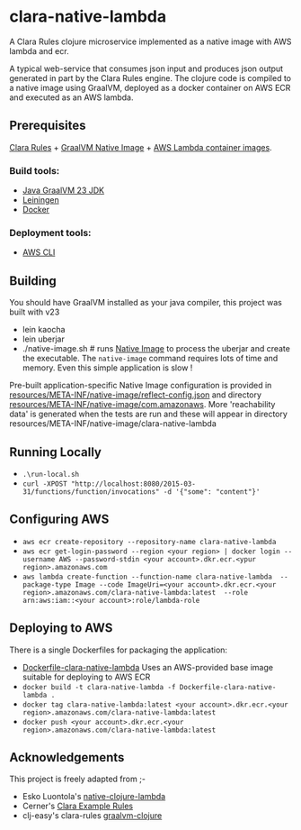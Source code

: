 # clara-native-lambda
A Clara Rules clojure microservice implemented as a native image with AWS lambda and ecr.

A typical web-service that consumes json input and produces json output generated in part by the Clara Rules engine.
The clojure code is compiled to a native image using GraalVM, deployed as a docker container on AWS ECR and executed as an AWS lambda.

## Prerequisites
[Clara Rules](http://www.clara-rules.org/) +
[GraalVM Native Image](https://www.graalvm.org/reference-manual/native-image/) +
[AWS Lambda container images](https://aws.amazon.com/blogs/aws/new-for-aws-lambda-container-image-support/).

### Build tools:

- [Java GraalVM 23 JDK](https://github.com/graalvm/graalvm-ce-builds/releases)
- [Leiningen](https://leiningen.org/)
- [Docker](https://www.docker.com/)

### Deployment tools:

- [AWS CLI](https://aws.amazon.com/cli/)

## Building
You should have GraalVM installed as your java compiler, this project was built with v23

- lein kaocha
- lein uberjar
- ./native-image.sh # runs [Native Image](https://www.graalvm.org/reference-manual/native-image/)  to process the uberjar and create the executable. The `native-image` command requires lots of time and memory. Even this
  simple application is slow !

Pre-built application-specific Native Image configuration is provided in [resources/META-INF/native-image/reflect-config.json](resources/META-INF/native-image/reflect-config.json) and directory [resources/META-INF/native-image/com.amazonaws](resources/META-INF/native-image/com.amazonaws).
More 'reachability data' is generated when the tests are run and these will appear in directory resources/META-INF/native-image/clara-native-lambda

## Running Locally

- `.\run-local.sh`
- `curl -XPOST "http://localhost:8080/2015-03-31/functions/function/invocations" -d '{"some": "content"}'`

## Configuring AWS
- `aws ecr create-repository --repository-name clara-native-lambda`
- `aws ecr get-login-password --region <your region> | docker login --username AWS --password-stdin <your account>.dkr.ecr.<ypur region>.amazonaws.com`
- `aws lambda create-function --function-name clara-native-lambda  --package-type Image --code ImageUri=<your account>.dkr.ecr.<your region>.amazonaws.com/clara-native-lambda:latest  --role arn:aws:iam::<your account>:role/lambda-role`

## Deploying to AWS

There is a single Dockerfiles for packaging the application:

- [Dockerfile-clara-native-lambda](Dockerfile-clara-native-lambda) Uses an AWS-provided base image suitable for deploying to AWS ECR
- `docker build -t clara-native-lambda -f Dockerfile-clara-native-lambda .`
- `docker tag clara-native-lambda:latest <your account>.dkr.ecr.<your region>.amazonaws.com/clara-native-lambda:latest`
- `docker push <your account>.dkr.ecr.<your region>.amazonaws.com/clara-native-lambda:latest`

## Acknowledgements

This project is freely adapted from ;-
- Esko Luontola's [native-clojure-lambda](https://github.com/luontola/native-clojure-lambda)
- Cerner's  [Clara Example Rules](https://github.com/cerner/clara-examples)
- clj-easy's clara-rules [graalvm-clojure](https://github.com/clj-easy/graalvm-clojure.git)
